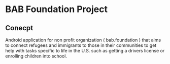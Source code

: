 # BAB Foundation Project
## Conecpt
Android application for non profit organization ( bab.foundation ) that aims to connect refugees and immigrants to those in their communities to get help with tasks specific to life in the U.S. such as getting a drivers license or enrolling children into school. 
